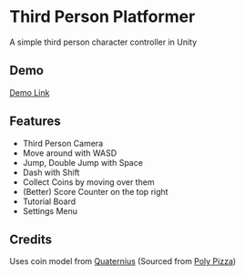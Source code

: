 # Third Person Platformer

A simple third person character controller in Unity

## Demo

[Demo Link](https://studio.youtube.com/channel/UC68jeDsWlNO_EO-7uMKMdOQ/videos/upload?d=ud&filter=%5B%5D&sort=%7B%22columnType%22%3A%22date%22%2C%22sortOrder%22%3A%22DESCENDING%22%7D)

## Features

- Third Person Camera
- Move around with WASD
- Jump, Double Jump with Space
- Dash with Shift
- Collect Coins by moving over them
- (Better) Score Counter on the top right
- Tutorial Board
- Settings Menu

## Credits

Uses coin model from [Quaternius](https://quaternius.com/) (Sourced from [Poly Pizza](https://poly.pizza/m/QHZtj94fvh))



